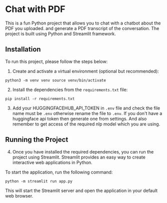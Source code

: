 # Chat with PDF

This is a fun Python project that allows you to chat with a chatbot about the PDF you uploaded. and generate a PDF transcript of the conversation. The project is built using Python and Streamlit framework.

## Installation

To run this project, please follow the steps below:

1. Create and activate a virtual environment (optional but recommended):

```shell
python3 -m venv venv source venv/bin/activate
```

2. Install the dependencies from the `requirements.txt` file:

```shell
pip install -r requirements.txt
```

3. Add your HUGGINGFACEHUB_API_TOKEN in `.env` file and check the file name must be `.env` otherwise rename the file to `.env`. If you don't have a huggingface api token then generate one from settings. And also remember to get access of the required nlp model which you are using.

## Running the Project

4. Once you have installed the required dependencies, you can run the project using Streamlit. Streamlit provides an easy way to create interactive web applications in Python.

To start the application, run the following command:

```shell
python -m streamlit run app.py
```

This will start the Streamlit server and open the application in your default web browser.